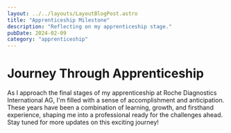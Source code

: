```yaml
---
layout: ../../layouts/LayoutBlogPost.astro
title: "Apprenticeship Milestone"
description: "Reflecting on my apprenticeship stage."
pubDate: 2024-02-09
category: "apprenticeship"
---
```


# Journey Through Apprenticeship

As I approach the final stages of my apprenticeship at Roche Diagnostics International AG, I'm filled with a sense of accomplishment and anticipation. These years have been a combination of learning, growth, and firsthand experience, shaping me into a professional ready for the challenges ahead. Stay tuned for more updates on this exciting journey!